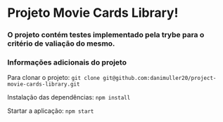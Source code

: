 # Projeto Movie Cards Library!

### O projeto contém testes implementado pela trybe para o critério de valiação do mesmo.

### Informações adicionais do projeto

Para clonar o projeto: `git clone git@github.com:danimuller20/project-movie-cards-library.git`

Instalação das dependências: `npm install`

Startar a aplicação: `npm start`

